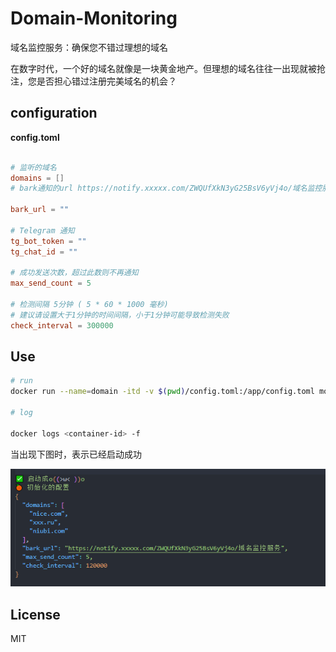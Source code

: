 # Domain-Monitoring

域名监控服务：确保您不错过理想的域名

在数字时代，一个好的域名就像是一块黄金地产。但理想的域名往往一出现就被抢注，您是否担心错过注册完美域名的机会？

## configuration
       
**config.toml**

```toml

# 监听的域名
domains = [] 
# bark通知的url https://notify.xxxxx.com/ZWQUfXkN3yG25BsV6yVj4o/域名监控服务

bark_url = ""

# Telegram 通知
tg_bot_token = ""
tg_chat_id = ""

# 成功发送次数，超过此数则不再通知
max_send_count = 5 

# 检测间隔 5分钟 ( 5 * 60 * 1000 毫秒)
# 建议请设置大于1分钟的时间间隔，小于1分钟可能导致检测失败
check_interval = 300000 

```

## Use

```bash
# run
docker run --name=domain -itd -v $(pwd)/config.toml:/app/config.toml move132/domain-monitor

# log

docker logs <container-id> -f

```

当出现下图时，表示已经启动成功

![启动成功](1.png "可选标题")

## License

MIT

